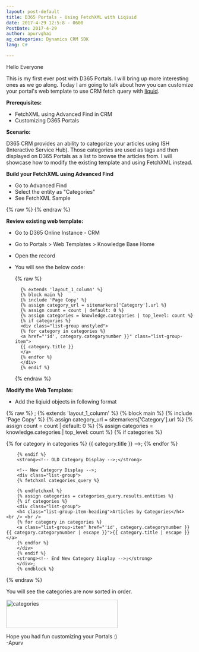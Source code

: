 ```yaml
---
layout: post-default
title: D365 Portals - Using FetchXML with Liqiuid
date: 2017-4-29 12:5:8 - 0600
PostDate: 2017-4-29
author: apurvghai
ag_categories: Dynamics CRM SDK
lang: C#

---
```

Hello Everyone

This is my first ever post with D365 Portals. I will bring up more interesting ones as we go along. Today I am going to talk about how you can customize your portal's web template to use CRM fetch query with <a href="https://www.microsoft.com/en-us/dynamics/crm-setup-and-administration/liquid-objects.aspx">liquid</a>.

<strong>Prerequisites:</strong>
<ul>
 	<li>FetchXML using Advanced Find in CRM</li>
 	<li>Customizing D365 Portals</li>
</ul>
<strong>Scenario:</strong>

D365 CRM provides an ability to categorize your articles using ISH (Interactive Service Hub). Those categories are used as tags and then displayed on D365 Portals as a list to browse the articles from. I will showcase how to modify the existing template and using FetchXML instead.

<strong>Build your FetchXML using Advanced Find</strong>
<ul>
 	<li>Go to Advanced Find</li>
 	<li>Select the entity as "Categories"</li>
 	<li>See FetchXML Sample</li>
</ul>
	{% raw %}
		<fetch mapping="logical" returntotalrecordcount="true" count="{{ count }}">
		<entity name="category">
		<attribute name="categorynumber" />
		<attribute name="title" />
		<attribute name="createdon" />
		<attribute name="categoryid" />
		<order descending="false" attribute="title" />
		</entity>
		</fetch>
	{% endraw %}

**Review existing web template:**

- Go to D365 Online Instance - CRM
- Go to Portals > Web Templates > Knowledge Base Home
- Open the record
- You will see the below code:

	{% raw %}
	
		{% extends 'layout_1_column' %}
		{% block main %}
		{% include 'Page Copy' %}
		{% assign category_url = sitemarkers['Category'].url %}
		{% assign count = count | default: 0 %}
		{% assign categories = knowledge.categories | top_level: count %}
		{% if categories %}
		<div class="list-group unstyled">
		{% for category in categories %}
		<a href="'id', category.categorynumber }}" class="list-group-item">
		{{ category.title }}
		</a>
		{% endfor %}
		</div>
		{% endif %}
	
	{% endraw %}

**Modify the Web Template:**
 - Add the liqiuid objects in following format

<!-- New Category Display -->

{% raw %}
		<!-- OLD Category Display -->;
		{% extends 'layout_1_column' %}
		{% block main %}
		{% include 'Page Copy' %}
		{% assign category_url = sitemarkers['Category'].url %}
		{% assign count = count | default: 0 %}
		{% assign categories = knowledge.categories | top_level: count %}
		{% if categories %}
		<div class="list-group unstyled">
		{% for category in categories %}
		<!-- <a href="'id', category.categorynumber }}" class="list-group-item">-->
		{{ category.title }}
		</a> -->;
		{% endfor %}
		</div>

		{% endif %}
		<strong><!-- OLD Category Display -->;</strong>

		<!-- New Category Display -->;
		<div class="list-group">
		{% fetchxml categories_query %}

		{% endfetchxml %}
		{% assign categories = categories_query.results.entities %}
		{% if categories %}
		<div class="list-group">
		<h4 class="list-group-item-heading">Articles by Categories</h4> <br /> <br />
		{% for category in categories %}
		<a class="list-group-item" href="'id', category.categorynumber }}{{ category.categorynumber | escape }}">{{ category.title | escape }}</a>
		{% endfor %}
		</div>
		{% endif %}
		<strong><!-- End New Category Display -->;</strong>
		</div>;
		{% endblock %}

{% endraw %}


You will see the categories are now sorted in order.

<a href="http://apurvghai.files.wordpress.com/2017/04/categories.png"><img src="https://msdnshared.blob.core.windows.net/media/2017/04/Categories-300x76.png" alt="categories" width="300" height="76" class="alignleft size-medium wp-image-715" /></a>

Hope you had fun customizing your Portals :)
<br/>
-Apurv
